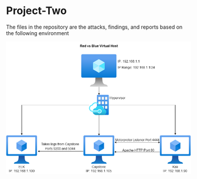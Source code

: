 # Project-Two

The files in the repository are the attacks, findings, and reports based on the following environment

![Network Diagram](Diagrams/Project2Topology.drawio.png)
